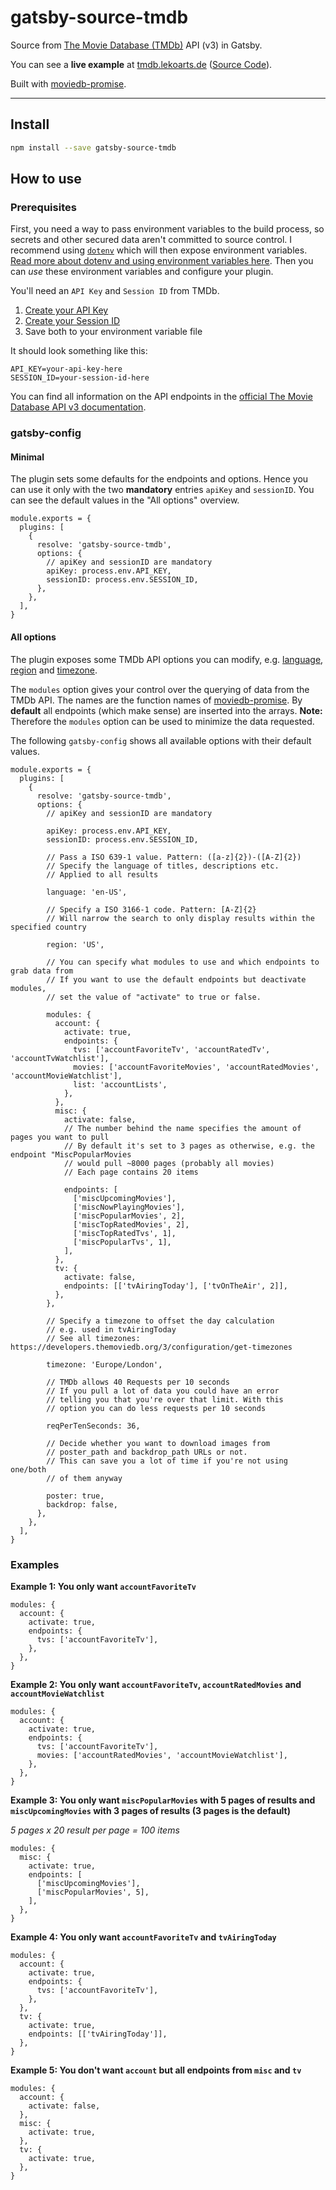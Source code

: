 # gatsby-source-tmdb

Source from [The Movie Database (TMDb)](https://www.themoviedb.org/) API (v3) in Gatsby.

You can see a **live example** at [tmdb.lekoarts.de](https://tmdb.lekoarts.de/) ([Source Code](https://github.com/LekoArts/gatsby-source-tmdb-example)).

Built with [moviedb-promise](https://github.com/grantholle/moviedb-promise).

---

## Install

```bash
npm install --save gatsby-source-tmdb
```

## How to use

### Prerequisites

First, you need a way to pass environment variables to the build process, so secrets and other secured data aren't committed to source control. I recommend using [`dotenv`][dotenv] which will then expose environment variables. [Read more about dotenv and using environment variables here][envvars]. Then you can _use_ these environment variables and configure your plugin.

You'll need an `API Key` and `Session ID` from TMDb.

1. [Create your API Key](https://developers.themoviedb.org/3/getting-started/introduction)
2. [Create your Session ID](https://developers.themoviedb.org/3/authentication/how-do-i-generate-a-session-id)
3. Save both to your environment variable file

It should look something like this:

```
API_KEY=your-api-key-here
SESSION_ID=your-session-id-here
```

You can find all information on the API endpoints in the [official The Movie Database API v3 documentation][documentation].

### gatsby-config

#### Minimal

The plugin sets some defaults for the endpoints and options. Hence you can use it only with the two **mandatory** entries `apiKey` and `sessionID`. You can see the default values in the "All options" overview.

```JS
module.exports = {
  plugins: [
    {
      resolve: 'gatsby-source-tmdb',
      options: {
        // apiKey and sessionID are mandatory
        apiKey: process.env.API_KEY,
        sessionID: process.env.SESSION_ID,
      },
    },
  ],
}
```

#### All options

The plugin exposes some TMDb API options you can modify, e.g. [language][lang], [region][region] and [timezone][time].

The `modules` option gives your control over the querying of data from the TMDb API. The names are the function names of [moviedb-promise][moviedb]. By **default** all endpoints (which make sense) are inserted into the arrays. **Note:** Therefore the `modules` option can be used to minimize the data requested.

The following `gatsby-config` shows all available options with their default values.

```JS
module.exports = {
  plugins: [
    {
      resolve: 'gatsby-source-tmdb',
      options: {
        // apiKey and sessionID are mandatory

        apiKey: process.env.API_KEY,
        sessionID: process.env.SESSION_ID,

        // Pass a ISO 639-1 value. Pattern: ([a-z]{2})-([A-Z]{2})
        // Specify the language of titles, descriptions etc.
        // Applied to all results

        language: 'en-US',

        // Specify a ISO 3166-1 code. Pattern: [A-Z]{2}
        // Will narrow the search to only display results within the specified country

        region: 'US',

        // You can specify what modules to use and which endpoints to grab data from
        // If you want to use the default endpoints but deactivate modules,
        // set the value of "activate" to true or false.

        modules: {
          account: {
            activate: true,
            endpoints: {
              tvs: ['accountFavoriteTv', 'accountRatedTv', 'accountTvWatchlist'],
              movies: ['accountFavoriteMovies', 'accountRatedMovies', 'accountMovieWatchlist'],
              list: 'accountLists',
            },
          },
          misc: {
            activate: false,
            // The number behind the name specifies the amount of pages you want to pull
            // By default it's set to 3 pages as otherwise, e.g. the endpoint "MiscPopularMovies
            // would pull ~8000 pages (probably all movies)
            // Each page contains 20 items

            endpoints: [
              ['miscUpcomingMovies'],
              ['miscNowPlayingMovies'],
              ['miscPopularMovies', 2],
              ['miscTopRatedMovies', 2],
              ['miscTopRatedTvs', 1],
              ['miscPopularTvs', 1],
            ],
          },
          tv: {
            activate: false,
            endpoints: [['tvAiringToday'], ['tvOnTheAir', 2]],
          },
        },

        // Specify a timezone to offset the day calculation
        // e.g. used in tvAiringToday
        // See all timezones: https://developers.themoviedb.org/3/configuration/get-timezones

        timezone: 'Europe/London',

        // TMDb allows 40 Requests per 10 seconds
        // If you pull a lot of data you could have an error
        // telling you that you're over that limit. With this
        // option you can do less requests per 10 seconds

        reqPerTenSeconds: 36,

        // Decide whether you want to download images from
        // poster_path and backdrop_path URLs or not.
        // This can save you a lot of time if you're not using one/both
        // of them anyway

        poster: true,
        backdrop: false,
      },
    },
  ],
}
```

### Examples

**Example 1: You only want `accountFavoriteTv`**

```JS
modules: {
  account: {
    activate: true,
    endpoints: {
      tvs: ['accountFavoriteTv'],
    },
  },
}
```

**Example 2: You only want `accountFavoriteTv`, `accountRatedMovies` and `accountMovieWatchlist`**

```JS
modules: {
  account: {
    activate: true,
    endpoints: {
      tvs: ['accountFavoriteTv'],
      movies: ['accountRatedMovies', 'accountMovieWatchlist'],
    },
  },
}
```

**Example 3: You only want `miscPopularMovies` with 5 pages of results and `miscUpcomingMovies` with 3 pages of results (3 pages is the default)**

_5 pages x 20 result per page = 100 items_

```JS
modules: {
  misc: {
    activate: true,
    endpoints: [
      ['miscUpcomingMovies'],
      ['miscPopularMovies', 5],
    ],
  },
}
```

**Example 4: You only want `accountFavoriteTv` and `tvAiringToday`**

```JS
modules: {
  account: {
    activate: true,
    endpoints: {
      tvs: ['accountFavoriteTv'],
    },
  },
  tv: {
    activate: true,
    endpoints: [['tvAiringToday']],
  },
}
```

**Example 5: You don't want `account` but all endpoints from `misc` and `tv`**

```JS
modules: {
  account: {
    activate: false,
  },
  misc: {
    activate: true,
  },
  tv: {
    activate: true,
  },
}
```

[dotenv]: https://github.com/motdotla/dotenv
[envvars]: https://gatsby.app/env-vars
[lang]: https://developers.themoviedb.org/3/getting-started/languages
[region]: https://developers.themoviedb.org/3/getting-started/regions
[time]: https://developers.themoviedb.org/3/configuration/get-timezones
[moviedb]: https://github.com/grantholle/moviedb-promise#complete-list
[documentation]: https://developers.themoviedb.org/3/getting-started/introduction
